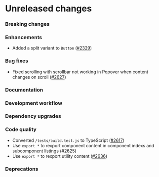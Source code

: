 # Unreleased changes

### Breaking changes

### Enhancements

- Added a split variant to `Button` ([#2329](https://github.com/Shopify/polaris-react/pull/2329))

### Bug fixes

- Fixed scrolling with scrollbar not working in Popover when content changes on scroll ([#2627](https://github.com/Shopify/polaris-react/pull/2627))

### Documentation

### Development workflow

### Dependency upgrades

### Code quality

- Converted `/tests/build.test.js` to TypeScript ([#2617](https://github.com/Shopify/polaris-react/pull/2617))
- Use `export *` to rexport component content in component indexs and subcomponent listings ([#2625](https://github.com/Shopify/polaris-react/pull/2625))
- Use `export *` to rexport utility content ([#2636](https://github.com/Shopify/polaris-react/pull/2636))

### Deprecations
